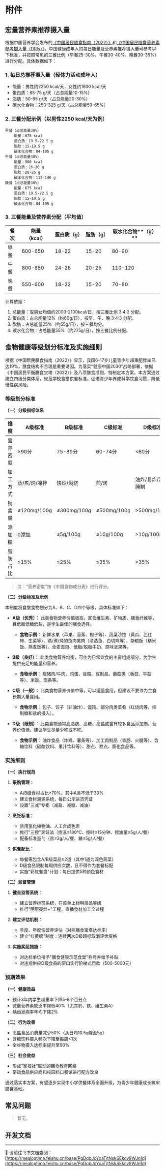 # 附件

## 宏量营养素推荐摄入量

根据中国营养学会发布的[《中国居民膳食指南（2022）》](http://dg.cnsoc.org/article/04/J4-AsD_DR3OLQMnHG0-jZA.html)和[《中国居民膳食营养素参考摄入量（DRIs）》](http://www.nhc.gov.cn/wjw/yingyang/201710/fdade20feb8144ba921b412944ffb779/files/0fa10dfb812a48b483d931972df1ccb8.pdf)，中国健康成年人的每日能量及营养素推荐摄入量可参考以下标准，并按照常见的三餐比例（早餐25-30%、午餐30-40%、晚餐30-35%）进行分配。具体数据如下：

### 1. 每日总推荐摄入量（轻体力活动成年人）

- 能量：男性约2250 kcal/天，女性约1800 kcal/天  
- 蛋白质：65-75 g/天（占总能量10-15%）  
- 脂肪：50-65 g/天（占总能量20-30%）  
- 碳水化合物：250-325 g/天（占总能量50-65%）  

### 2. 三餐分配示例（以男性2250 kcal/天为例）

```
早餐（占总能量30%）
    能量：675 kcal  
    蛋白质：19.5-22.5 g  
    脂肪：15-19.5 g  
    碳水化合物：84-105 g  
午餐（占总能量40%）
    能量：900 kcal  
    蛋白质：26-30 g  
    脂肪：20-26 g  
    碳水化合物：112-140 g  
晚餐（占总能量30%）
    能量：675 kcal  
    蛋白质：19.5-22.5 g  
    脂肪：15-19.5 g  
    碳水化合物：84-105 g  
```

### 3. 三餐能量及营养素分配（平均值）

| **餐次** | **能量（**kcal**）** | **蛋白质（g）** | **脂肪（g）** | **碳水化合物****（g）** |
| -------- | ------------------------ | --------------- | ------------- | ----------------------- |
| 早餐     | 600-650                  | 18-22           | 15-20         | 80-90                   |
| 午餐     | 800-850                  | 24-28           | 20-25         | 110-120                 |
| 晚餐     | 550-600                  | 18-22           | 15-20         | 70-80                   |

计算依据：

  1. 总能量：取男女均值约2000-2100kcal/日，按三餐比例 3:4:3 分配。
  2. 蛋白质：占总能量12%（约60g/日），按早、午、晚 3:4:3 分配。
  3. 脂肪：占总能量25%（约55g/日），按三餐均分。
  4. 碳水化合物：占总能量55%（约275g/日），按三餐比例分配。

## 食物健康等级划分标准及实施细则

根据《中国居民膳食指南（2022）》显示，我国6-17岁儿童青少年超重肥胖率已达19%，膳食结构不合理是重要诱因。为落实"健康中国2030"战略部署，依据《中国居民平衡膳食宝塔（2022）》及八项膳食准则，特制定本方案。本方案通过建立四级分类体系，规范学校食堂供餐标准，促进青少年养成科学饮食习惯，降低慢性病风险。

### 等级划分标准

**（一）分级指标体系**

| 维度       | A级标准                                                                 | B级标准                                 | C级标准                         | D级标准                                 |
|------------|-------------------------------------------------------------------------|-----------------------------------------|---------------------------------|-----------------------------------------|
| 营养密度   | ≥90分                                       | 75-89分                                | 60-74分                        | <60分                                  |
| 加工方式   | 蒸/煮/炖/凉拌                                                          | 快炒/焖烧                             | 煎/烤                          | 油炸/复炸/深度腌制                     |
| 钠含量     | ≤120mg/100g                                                           | ≤300mg/100g                           | ≤500mg/100g                   | >500mg/100g                           |
| 添加糖     | 0添加                                                                  | ≤5g/100g                              | ≤10g/100g                     | >10g/100g                             |
| 脂肪占比   | ≤15%                                                                  | ≤25%                                  | ≤35%                          | >35%                                  |

> 注：“营养密度”按《中国食物成分表》进行评分。

**（二）分级标准及示例**

本制度将食堂食物划分为A、B、C、D四个等级，具体标准如下：

- **A级（优秀）：**  此类食物营养价值极高，富含维生素、矿物质、膳食纤维等，且低脂低糖低盐，是学生最佳的膳食选择。
  - **食物示例：** 新鲜水果（苹果、香蕉、橙子等）、蔬菜沙拉（黄瓜、西红柿、生菜等）、蒸/煮/炖的鱼肉禽肉（清蒸鱼、白切鸡等）、杂粮饭（糙米饭、燕麦饭等）、全麦面包、低脂/脱脂牛奶、原味坚果等。

- **B级（良好）：** 此类食物营养均衡，可作为日常饮食的主要组成部分，为学生提供充足的能量和营养。
  - **食物示例：** 瘦猪肉/牛肉、鸡蛋、豆腐、豆制品、菌菇类（香菇、平菇等）、米饭、面条等。

- **C级（一般）：** 此类食物营养价值中等，可以适量食用，但建议不要作为主食长期大量食用。
  - **食物示例：** 包子、饺子（非油炸）、馄饨、部分肉类菜肴（红烧肉等，控制糖和盐的摄入）。

- **D级（限制）：** 此类食物通常高脂肪、高糖、高盐或含有较多食品添加剂，营养价值低，建议学生尽量少吃或不吃。
  - **食物示例：** 油炸食品（炸鸡、薯条等）、加工肉制品（香肠、火腿等）、含糖饮料（碳酸饮料、果汁饮料等）、甜点、糕点、膨化食品等。

### 实施细则

**（一）执行规范**

1. **采购管理**：
   - A/B级食材占比≥70%，其中A类不低于30%
   - 建立食材溯源系统，每日公示进货凭证
   - 设置"三减"专柜（减盐、减糖、减油）

2. **烹饪标准**：
   - 禁用氢化植物油、人工合成色素
   - 推行"三控"烹饪法（控温≤180℃、控时≤15分钟、控油量≤5g/人/餐）
   - 配备标准量勺（盐≤3g/人/餐、糖≤5g/人/餐）

3. **供餐配比**：
   - 每餐需包含A/B级菜品≥2道（其中1道为深色蔬菜）
   - D级食品限制每周供应次数，且不得作为套餐标配
   - 实施"彩虹餐盘"计划：每日提供5种颜色食材

**（二）监督管理**

1. **健全监管系统**：
   - 建立营养标签系统，在菜单上标明菜品等级
   - 推行"明厨亮灶+"工程，直播食材加工全过程

2. **建立评估机制**：
   - 季度、年度性营养评估（对照膳食宝塔达标率）
   - 建立"红黄牌"制度：连续两次D级超标取消评优资格

3. **实施奖惩措施**：
   - 对达标单位授予"膳食健康示范食堂"称号并给予补贴
   - 对违规供应D级食品的窗口实行阶梯式罚款（500-5000元）

### 预期效果

**（一）健康效益**

- 预计3年内学生超重率下降5-8个百分点
- 微量营养素缺乏率降低40%（尤其钙、铁、维生素A）
- 龋齿发病率年均下降2%

**（二）行为改善**

- 高盐食品消费量减少50%（从日均10.5g降至5g）
- 含糖饮料摄入频次下降至每周≤1次
- 全谷物摄入达标率提升至60%

**（三）社会效益**

- 形成"家校社"联动的膳食教育网络
- 带动食品供应商和校园档口餐馆进行配方改良

通过落实本方案，有望逐步实现中小学供餐体系全面升级，为青少年健康成长筑牢膳食基础。

## 常见问题

> 暂无。

## 开发文档

---

🌻 请前往飞书文档查阅：[https://mealoptima.feishu.cn/base/PgDqbJoYoaTjtNskSEkcv9WJn1d](https://mealoptima.feishu.cn/base/PgDqbJoYoaTjtNskSEkcv9WJn1d)
